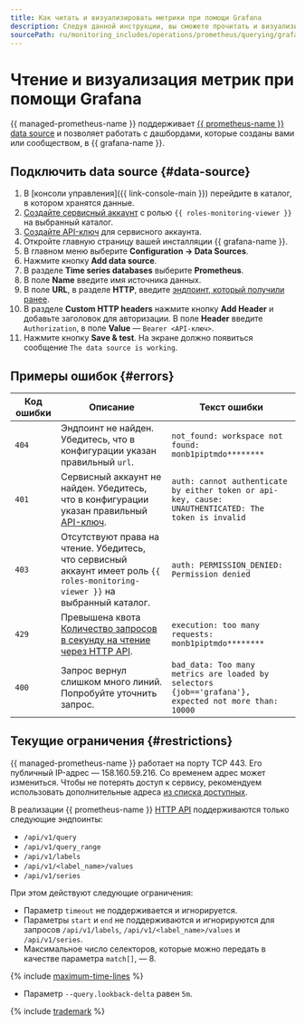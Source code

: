 ```yaml
---
title: Как читать и визуализировать метрики при помощи Grafana
description: Следуя данной инструкции, вы сможете прочитать и визуализировать метрики при помощи Grafana.
sourcePath: ru/monitoring_includes/operations/prometheus/querying/grafana.md
---
```


# Чтение и визуализация метрик при помощи Grafana

{{ managed-prometheus-name }} поддерживает [{{ prometheus-name }} data source](https://grafana.com/docs/grafana/latest/datasources/prometheus/) и позволяет работать с дашбордами, которые созданы вами или сообществом, в {{ grafana-name }}.

## Подключить data source {#data-source}

1. В [консоли управления]({{ link-console-main }}) перейдите в каталог, в котором хранятся данные.
1. [Создайте сервисный аккаунт](../../../../iam/operations/sa/create.md) с ролью `{{ roles-monitoring-viewer }}` на выбранный каталог.
1. [Создайте API-ключ](../../../../iam/operations/authentication/manage-api-keys.md#create-api-key) для сервисного аккаунта.
1. Откройте главную страницу вашей инсталляции {{ grafana-name }}.
1. В главном меню выберите **Configuration → Data Sources**.
1. Нажмите кнопку **Add data source**.
1. В разделе **Time series databases** выберите **Prometheus**.
1. В поле **Name** введите имя источника данных. 
1. В поле **URL**, в разделе **HTTP**, введите [эндпоинт, который получили ранее](../index.md#access).
1. В разделе **Custom HTTP headers** нажмите кнопку **Add Header** и добавьте заголовок для авторизации. В поле **Header** введите `Authorization`, в поле **Value** — `Bearer <API-ключ>`.
1. Нажмите кнопку **Save & test**. На экране должно появиться сообщение `The data source is working`.

## Примеры ошибок {#errors}

| Код ошибки | Описание | Текст ошибки |
|----|----|----|
| `404` | Эндпоинт не найден. Убедитесь, что в конфигурации указан правильный `url`. | ```not_found: workspace not found: monb1piptmdo********``` |
| `401` | Сервисный аккаунт не найден. Убедитесь, что в конфигурации указан правильный [API-ключ](../../../../iam/concepts/authorization/api-key.md). | ```auth: cannot authenticate by either token or api-key, cause: UNAUTHENTICATED: The token is invalid``` |
| `403` | Отсутствуют права на чтение. Убедитесь, что сервисный аккаунт имеет роль `{{ roles-monitoring-viewer }}` на выбранный каталог. | ```auth: PERMISSION_DENIED: Permission denied```|
| `429` | Превышена квота [Количество запросов в секунду на чтение через HTTP API](../index.md#limits). | ```execution: too many requests: monb1piptmdo********``` |
| `400` | Запрос вернул слишком много линий. Попробуйте уточнить запрос. | ```bad_data: Too many metrics are loaded by selectors {job=='grafana'}, expected not more than: 10000``` |

## Текущие ограничения {#restrictions}

{{ managed-prometheus-name }} работает на порту TCP 443. Его публичный IP-адрес — 158.160.59.216. Со временем адрес может измениться. Чтобы не потерять доступ к сервису, рекомендуем использовать дополнительные адреса [из списка доступных](../../../../overview/concepts/public-ips.md).

В реализации {{ prometheus-name }} [HTTP API](https://prometheus.io/docs/prometheus/latest/querying/api/) поддерживаются только следующие эндпоинты:

* `/api/v1/query`
* `/api/v1/query_range`
* `/api/v1/labels`
* `/api/v1/<label_name>/values`
* `/api/v1/series`

При этом действуют следующие ограничения:
* Параметр `timeout` не поддерживается и игнорируется.
* Параметры `start` и `end` не поддерживаются и игнорируются для запросов `/api/v1/labels`, `/api/v1/<label_name>/values` и `/api/v1/series`.
* Максимальное число селекторов, которые можно передать в качестве параметра `match[]`, — 8.

{% include [maximum-time-lines](../../../../_includes/monitoring/maximum-time-lines.md) %}

* Параметр `--query.lookback-delta` равен `5m`.

{% include [trademark](../../../../_includes/monitoring/trademark.md) %}
